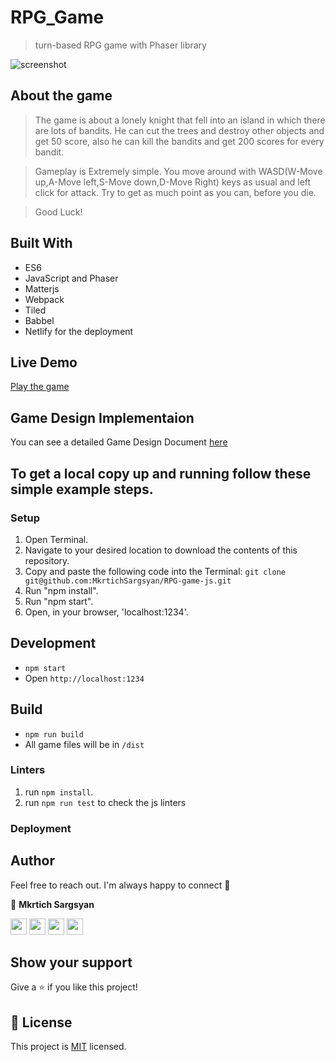 # RPG_Game

> turn-based RPG game with Phaser library

![screenshot](https://user-images.githubusercontent.com/31889642/116005207-fa136b00-a616-11eb-8c8f-4e1c5c24ece5.png)

## About the game


> The game is about a lonely knight that fell into an island in which there are lots of bandits. He can cut the trees and destroy other objects and get 50 score, also he can kill the bandits and get 200 scores for every bandit.

> Gameplay is Extremely simple. You move around with WASD(W-Move up,A-Move left,S-Move down,D-Move Right) keys as usual 
> and left click for attack. Try to get as much point as you can, before you die.

> Good Luck!



## Built With

- ES6
- JavaScript and Phaser
- Matterjs
- Webpack
- Tiled
- Babbel
- Netlify for the deployment


## Live Demo

[Play the game](https://ecstatic-rosalind-eeae5f.netlify.app/)

## Game Design Implementaion

You can see a detailed Game Design Document [here](https://docs.google.com/document/d/1lvSvKc88b_weoVdJrMmSRbY5YBPYTrVhusjvfUwDqIs/edit?usp=sharing)



## To get a local copy up and running follow these simple example steps.

### Setup

1. Open Terminal.
2. Navigate to your desired location to download the contents of this repository.
3. Copy and paste the following code into the Terminal: ```git clone git@github.com:MkrtichSargsyan/RPG-game-js.git```
4. Run "npm install".
5. Run "npm start".
6. Open, in your browser, 'localhost:1234'.


## Development
- `npm start`
- Open `http://localhost:1234`


## Build
- `npm run build`
- All game files will be in `/dist`


### Linters

1. run `npm install`.
2. run `npm run test` to check the js linters

### Deployment

## Author

Feel free to reach out. I'm always happy to connect :slightly_smiling_face:

👤 **Mkrtich Sargsyan**


[<code><img height="26" src="https://github.githubassets.com/images/modules/logos_page/Octocat.png"></code>](https://github.com/MkrtichSargsyan)
[<code><img height="26" src="https://upload.wikimedia.org/wikipedia/sco/thumb/9/9f/Twitter_bird_logo_2012.svg/1200px-Twitter_bird_logo_2012.svg.png"></code>](https://twitter.com/MkrtichSargsyan)
[<code><img height="26" src="https://upload.wikimedia.org/wikipedia/commons/thumb/c/c9/Linkedin.svg/1200px-Linkedin.svg.png"></code>](https://www.linkedin.com/in/mkrtich-sargsyan/)
[<code><img height="26" src="https://icons-for-free.com/iconfiles/png/512/email+gmail+mail+message+service+icon-1320183404410750774.png"></code>](mailto:mkrtichsargsyan24@gmail.com)

## Show your support

Give a ⭐️ if you like this project!

## 📝 License

This project is [MIT](lic.url) licensed.
